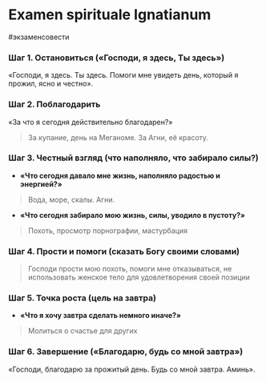 # Examen spirituale Ignatianum
 #экзаменсовести 
### Шаг 1. Остановиться («Господи, я здесь, Ты здесь»)
 «Господи, я здесь. Ты здесь. Помоги мне увидеть день, который я прожил, ясно и честно».
### Шаг 2. Поблагодарить
«За что я сегодня действительно благодарен?»  
>За купание, день на Меганоме. За Агни, её красоту.
### Шаг 3. Честный взгляд (что наполняло, что забирало силы?)
- **«Что сегодня давало мне жизнь, наполняло радостью и энергией?»**
>Вода, море, скалы. Агни.
- **«Что сегодня забирало мою жизнь, силы, уводило в пустоту?»**  
>Похоть, просмотр порнографии, мастурбация 
### Шаг 4. Прости и помоги (сказать Богу своими словами)
>Господи прости мою похоть, помоги мне отказываться, не использовать женское тело для удовлетворения своей позиции
### Шаг 5. Точка роста (цель на завтра)
- **«Что я хочу завтра сделать немного иначе?»**  
>Молиться о счастье для других 
### Шаг 6. Завершение («Благодарю, будь со мной завтра»)
«Господи, благодарю за прожитый день. Будь со мной завтра. Аминь».
